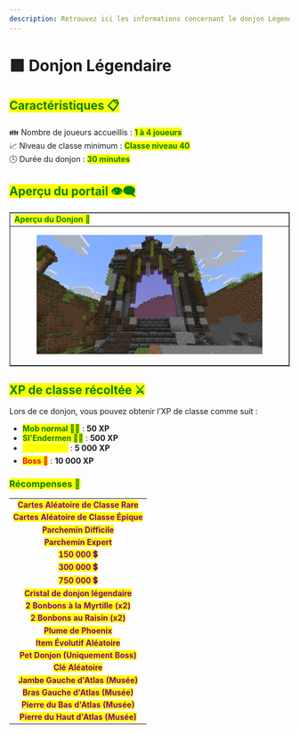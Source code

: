 ```yaml
---
description: Retrouvez ici les informations concernant le donjon Légendaire
---
```


# 🟪 Donjon Légendaire

## <mark style="color:green;"> Caractéristiques 📋</mark>

👪 Nombre de joueurs accueillis : <mark style="color:green;">**1 à 4 joueurs**</mark>  
📈 Niveau de classe minimum : <mark style="color:green;">**Classe niveau 40**</mark>  
🕓 Durée du donjon : <mark style="color:green;">**30 minutes**</mark>  

## <mark style="color:green;"> Aperçu du portail 👁‍🗨</mark>

<table border="1" cellspacing="0" cellpadding="6">
  <tr>
    <td><mark style="color:green;"><strong>Aperçu du Donjon 📸</strong></mark></td>
  </tr>
  <tr>
    <td><figure><img src="../../.gitbook/assets/Les_Donjons/Portail/Legendaire.png" alt=""></figure></td>
  </tr>
</table>

## <mark style="color:green;"> XP de classe récoltée ⚔</mark>

Lors de ce donjon, vous pouvez obtenir l’XP de classe comme suit :  

* <mark style="color:green;"><strong>Mob normal 🧟‍♂️</strong></mark> : **50 XP**
* <mark style="color:green;"><strong>Sl'Endermen 🧟‍♂️</strong></mark> : **500 XP**  
* <mark style="color:yellow;"><strong>Mini boss 👽</strong></mark> : **5 000 XP**  
* <mark style="color:red;"><strong>Boss 🐉</strong></mark> : **10 000 XP**

### <mark style="color:green;">Récompenses 🎁</mark>

|                                                                                       |
|:-------------------------------------------------------------------------------------:|
| <mark style="color:purple;"><strong>Cartes Aléatoire de Classe Rare</strong></mark>   |
| <mark style="color:purple;"><strong>Cartes Aléatoire de Classe Épique</strong></mark> |
| <mark style="color:purple;"><strong>Parchemin Difficile</strong></mark>               |
| <mark style="color:purple;"><strong>Parchemin Expert</strong></mark>                  |
| <mark style="color:purple;"><strong>150 000 💲</strong></mark>                         |
| <mark style="color:purple;"><strong>300 000 💲</strong></mark>                         |
| <mark style="color:purple;"><strong>750 000 💲</strong></mark>                         |
| <mark style="color:purple;"><strong>Cristal de donjon légendaire</strong></mark>      |
| <mark style="color:purple;"><strong>2 Bonbons à la Myrtille (x2)</strong></mark>      |
| <mark style="color:purple;"><strong>2 Bonbons au Raisin (x2)</strong></mark>          |
| <mark style="color:purple;"><strong>Plume de Phoenix</strong></mark>                  |
| <mark style="color:purple;"><strong>Item Évolutif Aléatoire</strong></mark>           |
| <mark style="color:purple;"><strong>Pet Donjon (Uniquement Boss)</strong></mark>      |
| <mark style="color:purple;"><strong>Clé Aléatoire</strong></mark>                     |
| <mark style="color:purple;"><strong>Jambe Gauche d'Atlas (Musée)</strong></mark>      |
| <mark style="color:purple;"><strong>Bras Gauche d'Atlas (Musée)</strong></mark>       |
| <mark style="color:purple;"><strong>Pierre du Bas d'Atlas (Musée)</strong></mark>     |
| <mark style="color:purple;"><strong>Pierre du Haut d'Atlas (Musée)</strong></mark>    |

